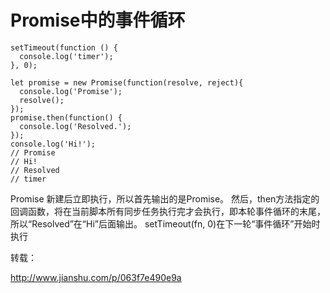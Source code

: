 # Promise中的事件循环

    setTimeout(function () {
      console.log('timer');
    }, 0);

    let promise = new Promise(function(resolve, reject){
      console.log('Promise');
      resolve();
    });
    promise.then(function() {
      console.log('Resolved.');
    });
    console.log('Hi!');
    // Promise
    // Hi!
    // Resolved
    // timer


Promise 新建后立即执行，所以首先输出的是Promise。
然后，then方法指定的回调函数，将在当前脚本所有同步任务执行完才会执行，即本轮事件循环的末尾，所以“Resolved”在“Hi”后面输出。
setTimeout(fn, 0)在下一轮“事件循环”开始时执行


转载：

http://www.jianshu.com/p/063f7e490e9a
